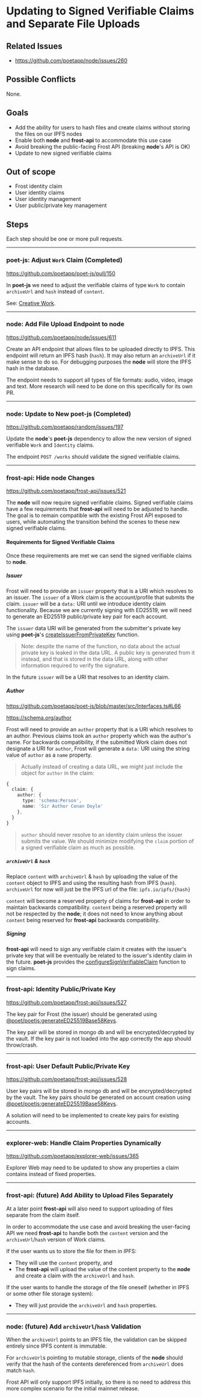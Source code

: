# Updating to Signed Verifiable Claims and Separate File Uploads

## Related Issues
- https://github.com/poetapp/node/issues/260

## Possible Conflicts

None.

## Goals

* Add the ability for users to hash files and create claims without storing the files on our IPFS nodes
* Enable both **node** and **frost-api** to accommodate this use case
* Avoid breaking the public-facing Frost API (breaking **node**'s API is OK)
* Update to new signed verifiable claims

## Out of scope

* Frost identity claim
* User identity claims
* User identity management
* User public/private key management

## Steps

Each step should be one or more pull requests.

---- 

### **poet-js**: Adjust `Work` Claim (Completed)

https://github.com/poetapp/poet-js/pull/150

In **poet-js** we need to adjust the verifiable claims of type `Work` to contain `archiveUrl` and `hash` instead of `content`.

See: [Creative Work](https://github.com/poetapp/random/blob/master/claim-types/creative-work.md).

----

### **node**: Add File Upload Endpoint to **node**

https://github.com/poetapp/node/issues/611

Create an API endpoint that allows files to be uploaded directly to IPFS. This endpoint will return an IPFS hash (`hash`). It may also return an `archiveUrl` if it make sense to do so. For debugging purposes the **node** will store the IPFS hash in the database.

The endpoint needs to support all types of file formats: audio, video, image and text. More research will need to be done on this specifically for its own PR.

---- 

### **node**: Update to New **poet-js** (Completed)

https://github.com/poetapp/random/issues/197

Update the **node**'s **poet-js** dependency to allow the new version of signed verifiable `Work` and `Identity` claims.

The endpoint `POST /works` should validate the signed verifiable claims.

---- 

### **frost-api**: Hide **node** Changes

https://github.com/poetapp/frost-api/issues/521

The **node** will now require signed verifiable claims. Signed verifiable claims have a few requirements that **frost-api** will need to be adjusted to handle. The goal is to remain compatible with the existing Frost API exposed to users, while automating the transition behind the scenes to these new signed verifiable claims.

#### Requirements for Signed Verifiable Claims

Once these requirements are met we can send the signed verifiable claims to **node**.

##### Issuer

Frost will need to provide an `issuer` property that is a URI which resolves to an issuer.  The `issuer` of a Work claim is the account/profile that submits the claim. `issuer` will be a `data:` URI until we introduce identity claim functionality. Because we are currently signing with ED25519, we will need to generate an ED25519 public/private key pair for each account.

The `issuer` data URI will be generated from the submitter's private key using **poet-js**'s [createIssuerFromPrivateKey](https://github.com/poetapp/poet-js/blob/master/src/util/KeyHelper.ts#L106) function.

> Note: despite the name of the function, no data about the actual private key is leaked in the data URL. 
A public key is generated from it instead, and that is stored in the data URL, along with other information required to 
verify the signature.

In the future `issuer` will be a URI that resolves to an identity claim.

##### Author

https://github.com/poetapp/poet-js/blob/master/src/Interfaces.ts#L66

https://schema.org/author

Frost will need to provide an `author` property that is a URI which resolves to an author. Previous claims took 
an `author` property which was the author's name. For backwards compatibility, if the submitted Work claim does 
not designate a URI for `author`, Frost will generate a `data:` URI using the string value of `author` as a 
`name` property.

> Actually instead of creating a data URL, we might just include the object for `author` in the claim:

```typescript
{
  claim: {
    author: {
      type: 'schema:Person',
      name: 'Sir Author Conan Doyle'
    },
  }
}
```

> `author` should never resolve to an identity claim unless the issuer submits the value. We should minimize modifying the `claim` portion of a signed verifiable claim as much as possible.

##### `archiveUrl` & `hash`

Replace `content` with `archiveUrl` & `hash` by uploading the value of the `content` object to IPFS and using the resulting hash from IPFS (`hash`). `archiveUrl` for now will just be the IPFS url of the file: `ipfs.io/ipfs/{hash}`

`content` will become a reserved property of claims for **frost-api** in order to maintain backwards compatibility. 
`content` being a reserved property will not be respected by the **node**; it does not need to know anything about 
`content` being reserved for **frost-api** backwards compatibility.

##### Signing

**frost-api** will need to sign any verifiable claim it creates with the issuer's private key that will be eventually be related to the issuer's identity claim in the future. **poet-js** provides the [configureSignVerifiableClaim](https://github.com/poetapp/poet-js/blob/master/src/VerifiableClaimSigner.ts#L48) function to sign claims.

----

### **frost-api**: Identity Public/Private Key

https://github.com/poetapp/frost-api/issues/527

The key pair for Frost (the issuer) should be generated using [@poet/poetjs:generateED25519Base58Keys](https://github.com/poetapp/poet-js/blob/master/src/util/KeyHelper.ts#L141).

The key pair will be stored in mongo db and will be encrypted/decrypted by the vault. If the key pair is not loaded into the app correctly the app should throw/crash.

----

### **frost-api**: User Default Public/Private Key
https://github.com/poetapp/frost-api/issues/528

User key pairs will be stored in mongo db and will be encrypted/decrypted by the vault. The key pairs should be generated on account creation using [@poet/poetjs:generateED25519Base58Keys](https://github.com/poetapp/poet-js/blob/master/src/util/KeyHelper.ts#L141). 

A solution will need to be implemented to create key pairs for existing accounts.

---- 

### **explorer-web**: Handle Claim Properties Dynamically

https://github.com/poetapp/explorer-web/issues/365

Explorer Web may need to be updated to show any properties a claim contains instead of fixed properties.

----

### **frost-api**: (future) Add Ability to Upload Files Separately 

At a later point **frost-api** will also need to support uploading of files separate from the claim itself.

In order to accommodate the use case and avoid breaking the user-facing API we need **frost-api** to handle both the 
`content` version and the `archiveUrl`/`hash` version of Work claims.

If the user wants us to store the file for them in IPFS:
  * They will use the `content` property, and
  * The **frost-api** will upload the value of the content property to the **node** and create a claim with the `archiveUrl` and `hash`.
 
If the user wants to handle the storage of the file oneself (whether in IPFS or some other file storage system):
  * They will just provide the `archiveUrl` and `hash` properties.

----

### **node**: (future) Add `archiveUrl`/`hash` Validation

When the `archiveUrl` points to an IPFS file, the validation can be skipped entirely since IPFS content is immutable.

For `archiveUrl`s pointing to mutable storage, clients of the **node** should verify that the hash of the contents dereferenced from `archiveUrl` does match `hash`.

Frost API will only support IPFS initially, so there is no need to address this more complex scenario for the initial mainnet release.
